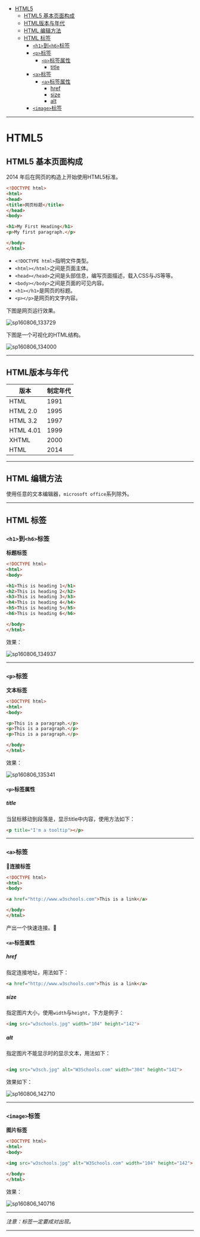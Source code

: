 <!-- toc -->

- [HTML5](#html5)
	- [HTML5 基本页面构成](#html5-基本页面构成)
	- [HTML版本与年代](#html版本与年代)
	- [HTML 编辑方法](#html-编辑方法)
	- [HTML 标签](#html-标签)
		- [`<h1>`到`<h6>`标签](#h1到h6标签)
		- [`<p>`标签](#p标签)
			- [`<p>`标签属性](#p标签属性)
				- [title](#title)
		- [`<a>`标签](#a标签)
			- [`<a>`标签属性](#a标签属性)
				- [href](#href)
				- [size](#size)
				- [alt](#alt)
		- [`<image>`标签](#image标签)

<!-- tocstop -->

 --------------------------------------------------------------------------------

# HTML5

## HTML5 基本页面构成

2014 年后在网页的构造上开始使用HTML5标准。

```html
<!DOCTYPE html>
<html>
<head>
<title>网页标题</title>
</head>
<body>

<h1>My First Heading</h1>
<p>My first paragraph.</p>

</body>
</html>
```

- `<!DOCTYPE html>`指明文件类型。
- `<html></html>`之间是页面主体。
- `<head></head>`之间是头部信息，编写页面描述，载入CSS与JS等等。
- `<body></body>`之间是页面的可见内容。
- `<h1></h1>`是网页的标题。
- `<p></p>`是网页的文字内容。

下图是网页运行效果。

![sp160806_133729](http://ooo.0o0.ooo/2016/08/06/57a577c109d93.png)

<!-- ![sp160806_133729](/assets/sp160806_133729.png) backup -->

 下图是一个可视化的HTML结构。

![sp160806_134000](http://ooo.0o0.ooo/2016/08/06/57a578574a733.png)

<!-- ![sp160806_134000](/assets/sp160806_134000.png) backup -->

 --------------------------------------------------------------------------------

## HTML版本与年代

版本        | 制定年代
--------- | ----
HTML      | 1991
HTML 2.0  | 1995
HTML 3.2  | 1997
HTML 4.01 | 1999
XHTML     | 2000
HTML      | 2014

--------------------------------------------------------------------------------

## HTML 编辑方法

使用任意的文本编辑器，`microsoft office`系列除外。

--------------------------------------------------------------------------------

## HTML 标签

### `<h1>`到`<h6>`标签

**标题标签**

```html
<!DOCTYPE html>
<html>
<body>

<h1>This is heading 1</h1>
<h2>This is heading 2</h2>
<h3>This is heading 3</h3>
<h4>This is heading 4</h4>
<h5>This is heading 5</h5>
<h6>This is heading 6</h6>

</body>
</html>
```

效果：

![sp160806_134937](http://ooo.0o0.ooo/2016/08/06/57a57a97d3566.png)

<!-- ![sp160806_134937](/assets/sp160806_134937.png) backup -->

 --------------------------------------------------------------------------------

### `<p>`标签

**文本标签**

```html
<!DOCTYPE html>
<html>
<body>

<p>This is a paragraph.</p>
<p>This is a paragraph.</p>
<p>This is a paragraph.</p>

</body>
</html>
```

效果：

![sp160806_135341](http://ooo.0o0.ooo/2016/08/06/57a57b8f733f1.png)

<!-- ![sp160806_135341](/assets/sp160806_135341.png) backup -->

 #### `<p>`标签属性

##### title

当鼠标移动到段落是，显示title中内容，使用方法如下：

```html
<p title="I'm a tooltip"></p>
```

--------------------------------------------------------------------------------

### `<a>`标签

**:link:连接标签**

```html
<!DOCTYPE html>
<html>
<body>

<a href="http://www.w3schools.com">This is a link</a>

</body>
</html>
```

产出一个快速连接。:link:

#### `<a>`标签属性

##### href

指定连接地址，用法如下：

```HTML
<a href="http://www.w3schools.com">This is a link</a>
```
##### size

指定图片大小，使用`width`与`height`，下方是例子：

```HTML
<img src="w3schools.jpg" width="104" height="142">
```

##### alt

指定图片不能显示时的显示文本，用法如下：

```HTML

<img src="w3sch.jpg" alt="W3Schools.com" width="304" height="142">
```
效果如下：

![sp160806_142710](http://ooo.0o0.ooo/2016/08/06/57a583654e81b.png)

<!-- ![sp160806_142710](/assets/sp160806_142710.png) -->

--------------------------------------------------------------------------------

### `<image>`标签

**图片标签**

```html
<!DOCTYPE html>
<html>
<body>

<img src="w3schools.jpg" alt="W3Schools.com" width="104" height="142">

</body>
</html>
```

效果：

![sp160806_140716](http://ooo.0o0.ooo/2016/08/06/57a57eba2728e.png)

<!-- ![sp160806_140716](/assets/sp160806_140716.png) backup -->

 --------------------------------------------------------------------------------

_注意：标签一定要成对出现。_

--------------------------------------------------------------------------------
